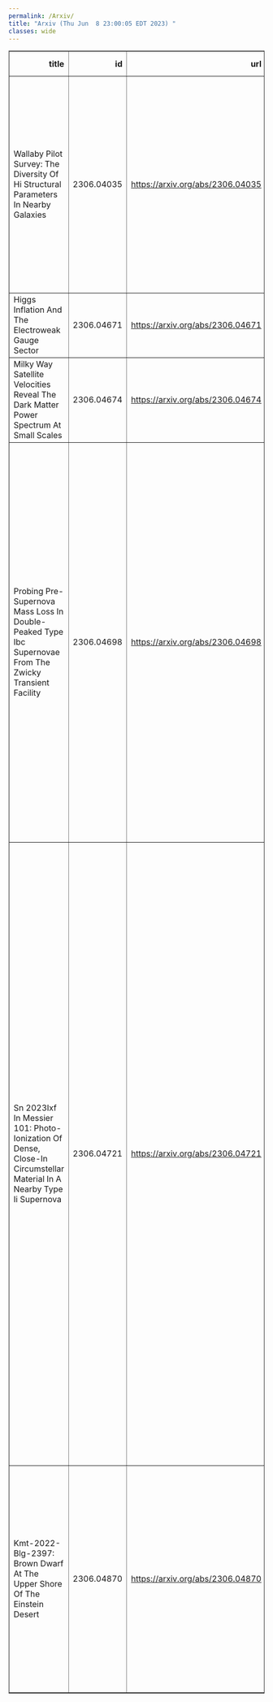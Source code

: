 ```yaml
---
permalink: /Arxiv/
title: "Arxiv (Thu Jun  8 23:00:05 EDT 2023) "
classes: wide
---
```

<table border="1" class="dataframe">
  <thead>
    <tr style="text-align: right;">
      <th>title</th>
      <th>id</th>
      <th>url</th>
      <th>authors</th>
      <th>Local Authors</th>
    </tr>
  </thead>
  <tbody>
    <tr>
      <td>Wallaby Pilot Survey: The Diversity Of Hi Structural Parameters In   Nearby Galaxies</td>
      <td>2306.04035</td>
      <td><a href="https://arxiv.org/abs/2306.04035" target="_blank">https://arxiv.org/abs/2306.04035</a></td>
      <td>T. N. Reynolds, B. Catinella, L. Cortese, N. Deg, H. Denes, A. Elagali, B. -Q. For, P. Kamphuis, D. Kleiner, B. S. Koribalski, K. Lee-Waddell, C. Murugeshan, W. Raja, J. Rhee, K. Spekkens, L. Staveley-Smith, J. M. Van Der Hulst, J. Wang, T. Westmeier, O. I. Wong, F. Bigiel, A. Bosma, B. W. Holwerda, D. A. Leahy, M. J. Meyer</td>
      <td>Ji Wang</td>
    </tr>
    <tr>
      <td>Higgs Inflation And The Electroweak Gauge Sector</td>
      <td>2306.04671</td>
      <td><a href="https://arxiv.org/abs/2306.04671" target="_blank">https://arxiv.org/abs/2306.04671</a></td>
      <td>Stephon Alexander, Cyril Creque-Sarbinowski, Humberto Gilmer, Katherine Freese</td>
      <td>Humberto Gilmer</td>
    </tr>
    <tr>
      <td>Milky Way Satellite Velocities Reveal The Dark Matter Power Spectrum At   Small Scales</td>
      <td>2306.04674</td>
      <td><a href="https://arxiv.org/abs/2306.04674" target="_blank">https://arxiv.org/abs/2306.04674</a></td>
      <td>Ivan Esteban, Annika H. G. Peter, Stacy Y. Kim</td>
      <td>Ivan Esteban</td>
    </tr>
    <tr>
      <td>Probing Pre-Supernova Mass Loss In Double-Peaked Type Ibc Supernovae   From The Zwicky Transient Facility</td>
      <td>2306.04698</td>
      <td><a href="https://arxiv.org/abs/2306.04698" target="_blank">https://arxiv.org/abs/2306.04698</a></td>
      <td>Kaustav K. Das, Mansi M. Kasliwal, Jesper Sollerman, Christoffer Fremling, I. Irani, Shing-Chi Leung, Sheng Yang, Samantha Wu, Jim Fuller, Shreya Anand, Igor Andreoni, C. Barbarino, Thomas G. Brink, Kishalay De, Alison Dugas, Steven L. Groom, George Helou, K-Ryan Hinds, Anna Y. Q. Ho, Viraj Karambelkar, S. R. Kulkarni, Daniel A. Perley, Josiah Purdum, Nicolas Regnault, Steve Schulze, Yashvi Sharma, Tawny Sit, Gokul P. Srinivasaragavan, Robert Stein, Kirsty Taggart, Leonardo Tartaglia, Anastasios Tzanidakis, Avery Wold, Lin Yan, Yuhan Yao, Jeffry Zolkower</td>
      <td>Tawny Sit</td>
    </tr>
    <tr>
      <td>Sn 2023Ixf In Messier 101: Photo-Ionization Of Dense, Close-In   Circumstellar Material In A Nearby Type Ii Supernova</td>
      <td>2306.04721</td>
      <td><a href="https://arxiv.org/abs/2306.04721" target="_blank">https://arxiv.org/abs/2306.04721</a></td>
      <td>W. V. Jacobson-Galan, L. Dessart, R. Margutti, R. Chornock, R. J. Foley, C. D. Kilpatrick, D. O. Jones, K. Taggart, C. R. Angus, S. Bhattacharjee, L. A. Braff, D. Brethauer, A. J. Burgasser, F. Cao, C. M. Carlile, K. C. Chambers, D. A. Coulter, E. Dominguez-Ruiz, C. B. Dickinson, T. De Boer, A. Gagliano, C. Gall, H. Gao, E. L. Gates, S. Gomez, M. Guolo, M. R. J. Halford, J. Hjorth, M. E. Huber, M. N. Johnson, P. R. Karpoor, T. Laskar, N Lebaron, Z. Li, Y. Lin, S. D. Loch, P. D. Lynam, E. A. Magnier, P. Maloney, D. J. Matthews, M. Mcdonald, H. -Y. Miao, D. Milisavljevic, Y. -C. Pan, S. Pradyumna, C. L. Ransome, J. M. Rees, A. Rest, C. Rojas-Bravo, N. R. Sandford, L. Sandoval Ascencio, S. Sanjaripour, A. Savino, H. Sears, N. Sharei, S. J. Smartt, E. R. Softich, C. A. Theissen, S. Tinyanont, H. Tohfa, V. A. Villar, Q. Wang, R. J. Wainscoat, A. L. Westerling, E. Wiston, M. A. Wozniak, S. K. Yadavalli, Y. Zenati</td>
      <td>Marshall Johnson</td>
    </tr>
    <tr>
      <td>Kmt-2022-Blg-2397: Brown Dwarf At The Upper Shore Of The Einstein Desert</td>
      <td>2306.04870</td>
      <td><a href="https://arxiv.org/abs/2306.04870" target="_blank">https://arxiv.org/abs/2306.04870</a></td>
      <td>Andrew Gould, Yoon-Hyun Ryu, Jennifer C. Yee, Michael D. Albrow, Sun-Ju Chung, Cheongho Han, Kyu-Ha Hwang, Youn Kil Jung, In-Gu Shin, Yossi Shvartzvald, Hongjing Yang, Weicheng Zang, Sang-Mok Cha, Dong-Jin Kim, Seung-Lee Kim, Chung-Uk Lee, Dong-Joo Lee, Yongseok Lee, Byeong-Gon Park, Richard W. Pogge</td>
      <td>Andrew Gould, Richard Pogge</td>
    </tr>
  </tbody>
</table>